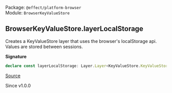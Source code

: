 Package: `@effect/platform-browser`<br />
Module: `BrowserKeyValueStore`<br />

## BrowserKeyValueStore.layerLocalStorage

Creates a KeyValueStore layer that uses the browser's localStorage api. Values are stored between sessions.

**Signature**

```ts
declare const layerLocalStorage: Layer.Layer<KeyValueStore.KeyValueStore, never, never>
```

[Source](https://github.com/Effect-TS/effect/tree/main/packages/platform-browser/src/BrowserKeyValueStore.ts#L14)

Since v1.0.0